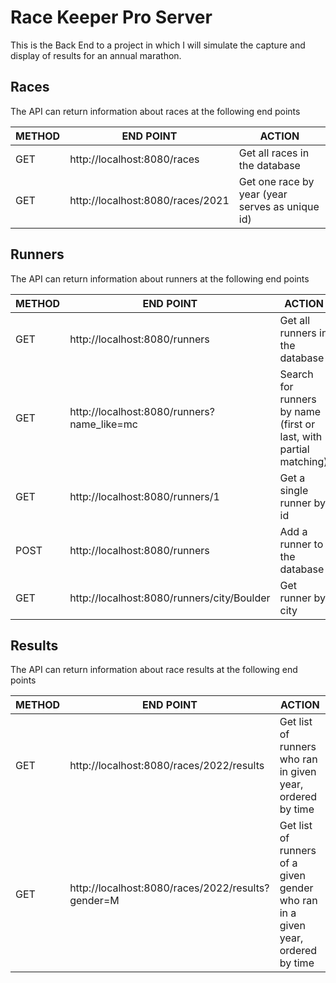 # Race Keeper Pro Server

This is the Back End to a project in which I will simulate the capture and display of results for an annual marathon.

## Races

The API can return information about races at the following end points

| METHOD | END POINT                                 | ACTION                                          |
|--------|-------------------------------------------|-------------------------------------------------|
| GET    | http://localhost:8080/races| Get all races in the database                   |
| GET    | http://localhost:8080/races/2021| Get one race by year (year serves as unique id) |

## Runners

The API can return information about runners at the following end points

| METHOD | END POINT                                  | ACTION                                                            |
|--------|--------------------------------------------|-------------------------------------------------------------------|
| GET    | http://localhost:8080/runners              | Get all runners in the database                                   |
| GET    | http://localhost:8080/runners?name_like=mc | Search for runners by name (first or last, with partial matching) |
| GET    | http://localhost:8080/runners/1            | Get a single runner by id                                         |
| POST   | http://localhost:8080/runners              | Add a runner to the database                                      |
| GET    |http://localhost:8080/runners/city/Boulder | Get runner by city                                                |

## Results

The API can return information about race results at the following end points

| METHOD | END POINT                                  | ACTION                                                                         |
|--------|--------------------------------------------|--------------------------------------------------------------------------------|
| GET    | http://localhost:8080/races/2022/results              | Get list of runners who ran in given year, ordered by time                     |
| GET    | http://localhost:8080/races/2022/results?gender=M | Get list of runners of a given gender who ran in a given year, ordered by time |
